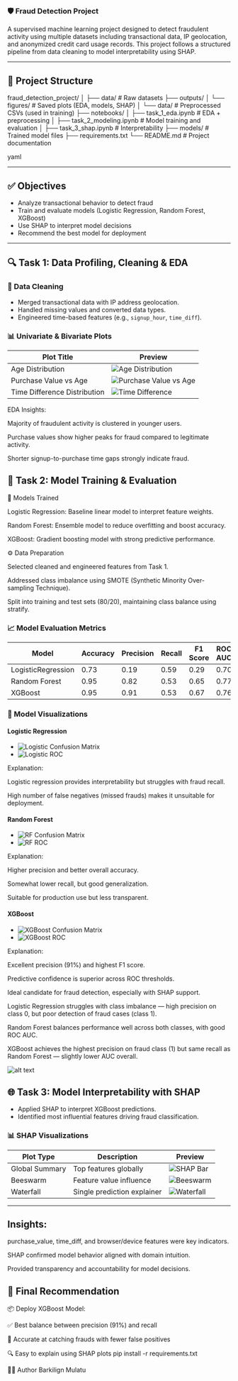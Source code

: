 
### 🛡️ Fraud Detection Project

A supervised machine learning project designed to detect fraudulent activity using multiple datasets including transactional data, IP geolocation, and anonymized credit card usage records. This project follows a structured pipeline from data cleaning to model interpretability using SHAP.

---

## 📁 Project Structure

fraud_detection_project/
│
├── data/ # Raw datasets
├── outputs/
│ └── figures/ # Saved plots (EDA, models, SHAP)
│ └── data/ # Preprocessed CSVs (used in training)
├── notebooks/
│ ├── task_1_eda.ipynb # EDA + preprocessing
│ ├── task_2_modeling.ipynb # Model training and evaluation
│ ├── task_3_shap.ipynb # Interpretability
├── models/ # Trained model files
├── requirements.txt
└── README.md # Project documentation

yaml


---

## ✅ Objectives

- Analyze transactional behavior to detect fraud
- Train and evaluate models (Logistic Regression, Random Forest, XGBoost)
- Use SHAP to interpret model decisions
- Recommend the best model for deployment

---

## 🔍 Task 1: Data Profiling, Cleaning & EDA

### 🧹 Data Cleaning
- Merged transactional data with IP address geolocation.
- Handled missing values and converted data types.
- Engineered time-based features (e.g., `signup_hour`, `time_diff`).

### 📊 Univariate & Bivariate Plots

| Plot Title                    | Preview |
|------------------------------|---------|
| Age Distribution             | ![Age Distribution](outputs/figures/age_distribution.png) |
| Purchase Value vs Age        | ![Purchase Value vs Age](outputs/figures/purchase_vs_age.png) |
| Time Difference Distribution | ![Time Difference](outputs/figures/time_diff_distribution.png) |

EDA Insights:

Majority of fraudulent activity is clustered in younger users.

Purchase values show higher peaks for fraud compared to legitimate activity.

Shorter signup-to-purchase time gaps strongly indicate fraud.

## 🤖 Task 2: Model Training & Evaluation
🧠 Models Trained

Logistic Regression: Baseline linear model to interpret feature weights.

Random Forest: Ensemble model to reduce overfitting and boost accuracy.

XGBoost: Gradient boosting model with strong predictive performance.

⚙️ Data Preparation

Selected cleaned and engineered features from Task 1.

Addressed class imbalance using SMOTE (Synthetic Minority Over-sampling Technique).

Split into training and test sets (80/20), maintaining class balance using stratify.

### 📈 Model Evaluation Metrics

| Model              | Accuracy | Precision | Recall | F1 Score | ROC AUC |
|-------------------|----------|-----------|--------|----------|---------|
| LogisticRegression| 0.73     | 0.19      | 0.59   | 0.29     | 0.70    |
| Random Forest      | 0.95     | 0.82      | 0.53   | 0.65     | 0.77    |
| XGBoost            | 0.95     | 0.91      | 0.53   | 0.67     | 0.76    |

### 🧾 Model Visualizations

#### Logistic Regression
- ![Logistic Confusion Matrix](outputs/figures/logistic_confusion_matrix.png)
- ![Logistic ROC](outputs/figures/logistic_roc_curve.png)

Explanation:

Logistic regression provides interpretability but struggles with fraud recall.

High number of false negatives (missed frauds) makes it unsuitable for deployment.
#### Random Forest
- ![RF Confusion Matrix](outputs/figures/rf_confusion_matrix.png)
- ![RF ROC](outputs/figures/rf_roc_curve.png)

Explanation:

Higher precision and better overall accuracy.

Somewhat lower recall, but good generalization.

Suitable for production use but less transparent.

#### XGBoost
- ![XGBoost Confusion Matrix](outputs/figures/xgb_confusion_matrix.png)
- ![XGBoost ROC](outputs/figures/xgb_roc_curve.png)

Explanation:

Excellent precision (91%) and highest F1 score.

Predictive confidence is superior across ROC thresholds.

Ideal candidate for fraud detection, especially with SHAP support.




Logistic Regression struggles with class imbalance — high precision on class 0, but poor detection of fraud cases (class 1).

Random Forest balances performance well across both classes, with good ROC AUC.

XGBoost achieves the highest precision on fraud class (1) but same recall as Random Forest — slightly lower AUC overall.

 ![alt text](image.png)


## 🌐 Task 3: Model Interpretability with SHAP

- Applied SHAP to interpret XGBoost predictions.
- Identified most influential features driving fraud classification.

### 📊 SHAP Visualizations

| Plot Type        | Description               | Preview |
|------------------|---------------------------|---------|
| Global Summary   | Top features globally     | ![SHAP Bar](outputs/figures/shap_global_bar_plot.png) |
| Beeswarm         | Feature value influence   | ![Beeswarm](outputs/figures/shap_beeswarm_plot.png) |
| Waterfall        | Single prediction explainer| ![Waterfall](outputs/figures/shap_waterfall_plot.png) |

---


## Insights:

purchase_value, time_diff, and browser/device features were key indicators.

SHAP confirmed model behavior aligned with domain intuition.

Provided transparency and accountability for model decisions.

## 📌 Final Recommendation

📦 Deploy XGBoost Model:

✅ Best balance between precision (91%) and recall

🎯 Accurate at catching frauds with fewer false positives

🔍 Easy to explain using SHAP plots
pip install -r requirements.txt

👨‍💻 Author
Barkilign Mulatu 